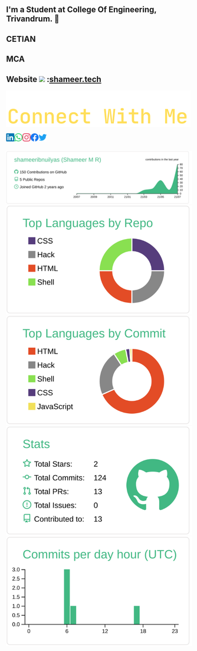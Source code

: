 ## I'm a Student at College Of Engineering, Trivandrum. 💪
## CETIAN
## MCA
## Website <img src="assets/website,svg" /> :<a href="http://shameer.tech/">shameer.tech </a>

![social-links-title](assets/connectwithme.svg)

<a href="https://www.linkedin.com/in/shameer-m-r-5916771b6/">
  <img align="left" alt="Shameer's Linkdein" width="22px" src="assets/linkedin.svg" />
</a>

<a href="https://wa.me/+919747469932">
  <img align="left" alt="Shameer's Whatsapp" width="22px" src="assets/whatsapp.svg" />
</a>

<a href="https://www.instagram.com/shameeribnuilyas/?r=nametag">
  <img align="left" alt="Shameer's Instagram" width="22px" src="assets/instagram.svg" />
</a>

<a href="https://www.facebook.com/shameer.manalakom/">
  <img align="left" alt="Shameer's Facebook" width="22px" src="assets/facebook.svg" />
</a>

<a href="https://twitter.com/shameerilyas?s=09">
  <img align="left" alt="Shameer's twitter" width="22px" src="assets/twitter.svg" />
</a>
<br><br>



[![](https://raw.githubusercontent.com/shameeribnuilyas/shameeribnuilyas/master/profile-summary-card-output/vue/0-profile-details.svg)](https://github.com/vn7n24fzkq/github-profile-summary-cards)
[![](https://raw.githubusercontent.com/shameeribnuilyas/shameeribnuilyas/master/profile-summary-card-output/vue/1-repos-per-language.svg)](https://github.com/vn7n24fzkq/github-profile-summary-cards) [![](https://raw.githubusercontent.com/shameeribnuilyas/shameeribnuilyas/master/profile-summary-card-output/vue/2-most-commit-language.svg)](https://github.com/vn7n24fzkq/github-profile-summary-cards)
[![](https://raw.githubusercontent.com/shameeribnuilyas/shameeribnuilyas/master/profile-summary-card-output/vue/3-stats.svg)](https://github.com/vn7n24fzkq/github-profile-summary-cards) [![](https://raw.githubusercontent.com/shameeribnuilyas/shameeribnuilyas/master/profile-summary-card-output/vue/4-productive-time.svg)](https://github.com/vn7n24fzkq/github-profile-summary-cards)






